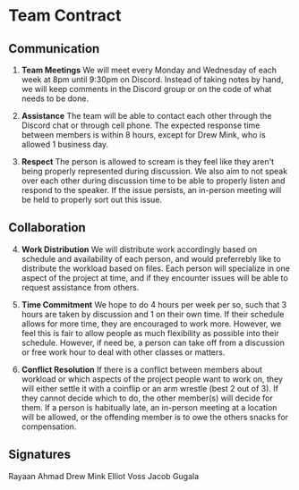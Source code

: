# Team Contract

## Communication
1. **Team Meetings** 
We will meet every Monday and Wednesday of each week at 8pm until 9:30pm on Discord. Instead of taking notes by hand, we will keep comments in the Discord group or on the code of what needs to be done.

2. **Assistance** 
The team will be able to contact each other through the Discord chat or through cell phone. The expected response time between members is within 8 hours, except for Drew Mink, who is allowed 1 business day. 

3. **Respect** 
The person is allowed to scream is they feel like they aren't being properly represented during discussion. We also aim to not speak over each other during discussion time to be able to properly listen and respond to the speaker. If the issue persists, an in-person meeting will be held to properly sort out this issue.

## Collaboration

4. **Work Distribution**
We will distribute work accordingly based on schedule and availability of each person, and would preferrebly like to distribute the workload based on files. Each person will specialize in one aspect of the project at time, and if they encounter issues will be able to request assistance from others.

5. **Time Commitment** 
We hope to do 4 hours per week per so, such that 3 hours are taken by discussion and 1 on their own time. If their schedule allows for more time, they are encouraged to work more. However, we feel this is fair to allow people as much flexibility as possible into their schedule. However, if need be, a person can take off from a discussion or free work hour to deal with other classes or matters. 

6. **Conflict Resolution** 
If there is a conflict between members about workload or which aspects of the project people want to work on, they will either settle it with a coinflip or an arm wrestle (best 2 out of 3). If they cannot decide which to do, the other member(s) will decide for them. If a person is habitually late, an in-person meeting at a location will be allowed, or the offending member is to owe the others snacks for compensation.

## Signatures
Rayaan Ahmad
Drew Mink
Elliot Voss
Jacob Gugala
